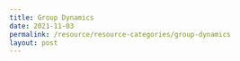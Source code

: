 ```yaml
---
title: Group Dynamics
date: 2021-11-03
permalink: /resource/resource-categories/group-dynamics
layout: post
---
```

